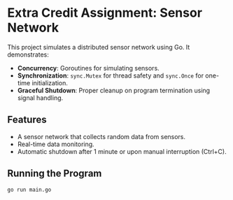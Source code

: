 # Extra Credit Assignment: Sensor Network

This project simulates a distributed sensor network using Go. It demonstrates:
- **Concurrency**: Goroutines for simulating sensors.
- **Synchronization**: `sync.Mutex` for thread safety and `sync.Once` for one-time initialization.
- **Graceful Shutdown**: Proper cleanup on program termination using signal handling.

## Features
- A sensor network that collects random data from sensors.
- Real-time data monitoring.
- Automatic shutdown after 1 minute or upon manual interruption (Ctrl+C).

## Running the Program
```bash
go run main.go
